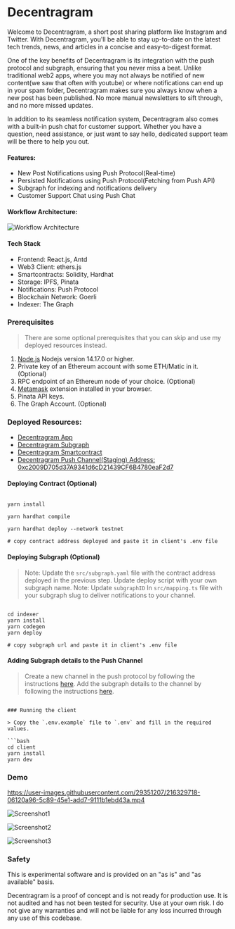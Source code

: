 # Decentragram

Welcome to Decentragram, a short post sharing platform like Instagram and Twitter. With Decentragram, you'll be able to stay up-to-date on the latest tech trends, news, and articles in a concise and easy-to-digest format.

One of the key benefits of Decentragram is its integration with the push protocol and subgraph, ensuring that you never miss a beat. Unlike traditional web2 apps, where you may not always be notified of new content(we saw that often with youtube) or where notifications can end up in your spam folder, Decentragram makes sure you always know when a new post has been published. No more manual newsletters to sift through, and no more missed updates.

In addition to its seamless notification system, Decentragram also comes with a built-in push chat for customer support. Whether you have a question, need assistance, or just want to say hello, dedicated support team will be there to help you out.

#### Features:

- New Post Notifications using Push Protocol(Real-time)
- Persisted Notifications using Push Protocol(Fetching from Push API)
- Subgraph for indexing and notifications delivery
- Customer Support Chat using Push Chat

#### Workflow Architecture:

![Workflow Architecture](https://user-images.githubusercontent.com/29351207/215774230-f9ee0451-6b47-4889-aeac-a44eaf6e7403.png)

#### Tech Stack

- Frontend: React.js, Antd
- Web3 Client: ethers.js
- Smartcontracts: Solidity, Hardhat
- Storage: IPFS, Pinata
- Notifications: Push Protocol
- Blockchain Network: Goerli
- Indexer: The Graph

### Prerequisites

> There are some optional prerequisites that you can skip and use my deployed resources instead.

1. [Node.js](https://nodejs.org/en/download/) Nodejs version 14.17.0 or higher.
2. Private key of an Ethereum account with some ETH/Matic in it. (Optional)
3. RPC endpoint of an Ethereum node of your choice. (Optional)
4. [Metamask](https://metamask.io/) extension installed in your browser.
5. Pinata API keys.
6. The Graph Account. (Optional)

### Deployed Resources:

- [Decentragram App](https://decentragram-sage.vercel.app/)
- [Decentragram Subgraph](https://thegraph.com/hosted-service/subgraph/salmandabbakuti/decentragram)
- [Decentragram Smartcontract](https://goerli.etherscan.io/address/0x3401aE59dA159928F504DEC7F12745Da078D9890#code)
- [Decentragram Push Channel(Staging) Address: 0xc2009D705d37A9341d6cD21439CF6B4780eaF2d7](https://staging.push.org/#/channels)

#### Deploying Contract (Optional)

```

yarn install

yarn hardhat compile

yarn hardhat deploy --network testnet

# copy contract address deployed and paste it in client's .env file

```

#### Deploying Subgraph (Optional)

> Note: Update the `src/subgraph.yaml` file with the contract address deployed in the previous step. Update deploy script with your own subgraph name.
> Note: Update `subgraphID` In `src/mapping.ts` file with your subgraph slug to deliver notifications to your channel.

```

cd indexer
yarn install
yarn codegen
yarn deploy

# copy subgraph url and paste it in client's .env file

```

#### Adding Subgraph details to the Push Channel

> Create a new channel in the push protocol by following the instructions [here](https://docs.push.org/developers/developer-guides/create-your-notif-channel). Add the subgraph details to the channel by following the instructions [here](https://docs.push.org/developers/developer-guides/sending-notifications/using-subgraph-gasless).

````

### Running the client

> Copy the `.env.example` file to `.env` and fill in the required values.

```bash
cd client
yarn install
yarn dev
````

### Demo

https://user-images.githubusercontent.com/29351207/216329718-06120a96-5c89-45e1-add7-9111b1ebd43a.mp4

![Screenshot1](https://user-images.githubusercontent.com/29351207/216604389-b02fc85f-8be3-4d5d-916b-45e6823c9030.png)

![Screenshot2](https://user-images.githubusercontent.com/29351207/215773287-325e9121-c2f8-4ef0-9148-bc10c62bfa6f.png)

![Screenshot3](https://user-images.githubusercontent.com/29351207/216604896-858cc892-b1f2-488f-8ec0-3ba7cd29a68a.png)

### Safety

This is experimental software and is provided on an "as is" and "as available" basis.

Decentragram is a proof of concept and is not ready for production use. It is not audited and has not been tested for security. Use at your own risk.
I do not give any warranties and will not be liable for any loss incurred through any use of this codebase.
